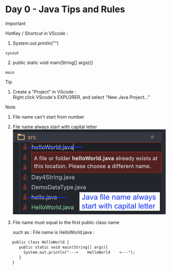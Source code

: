 # Day 0 - Java Tips and Rules
  
> [!IMPORTANT]  
> HotKey / Shortcut in VScode :  
>  
> 1. System.out.println("")  
>```  
> sysout
>```  
>   
> 2. public static void main(String[] args){}  
>```  
> main
>```  
>  
  
> [!TIP]  
>  
>  1. Create a "Project" in VScode :  
>     Right click VScode's EXPLORER, and select "New Java Project..."  
>  
  
> [!Note]
>  
> 1. File name can't start from number  
>  
> 2. File name always start with capital letter  
>  ![JAVA](https://github.com/uokivan/bootcamp/blob/main/images/filename_cap.png)
>  
> 3. File name must equal to the first public class name  
>  
>    such as : File name is HelloWorld.java :  
>```  
>    public class HelloWorld {  
>       public static void main(String[] args){  
>         System.out.println("--->    HelloWorld    <---");  
>       }  
>    }  
>```  
>  
  


